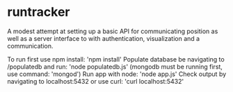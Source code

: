 runtracker
==========

A modest attempt at setting up a basic API for communicating position as well as a server interface to with authentication, visualization and a communication.

To run first use npm install:
'npm install'
Populate database be navigating to /populatedb and run:
'node populatedb.js'
(mongodb must be running first, use command: 'mongod')
Run app with node:
'node app.js'
Check output by navigating to localhost:5432 or use curl:
'curl localhost:5432'

